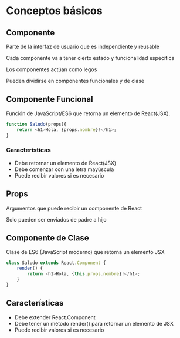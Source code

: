 # Conceptos básicos

## Componente

Parte de la interfaz de usuario que es independiente y reusable

Cada componente va a tener cierto estado y funcionalidad específica

Los componentes actúan como legos

Pueden dividirse en componentes funcionales y de clase

## Componente Funcional

Función de JavaScript/ES6 que retorna un elemento de React(JSX).

```javascript
function Saludo(props){
    return <h1>Hola, {props.nombre}!</h1>;
}
```
### Características

* Debe retornar un elemento de React(JSX)
* Debe comenzar con una letra mayúscula
* Puede recibir valores si es necesario

## Props

Argumentos que puede recibir un componente de React

Solo pueden ser enviados de padre a hijo

## Componente de Clase

Clase de ES6 (JavaScript moderno) que retorna un elemento JSX

```javascript
class Saludo extends React.Component {
    render() {
        return <h1>Hola, {this.props.nombre}!</h1>;
    }
}
```

## Características

* Debe extender React.Component
* Debe tener un método render() para retornar  un elemento de JSX
* Puede recibir valores si es necesario

